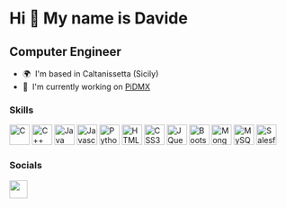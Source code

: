 Hi 👋 My name is Davide 
=======================

Computer Engineer 
-----------------  

* 🌍  I'm based in Caltanissetta (Sicily) 
* 🚀  I'm currently working on [PiDMX](https://pidmx.net)

### Skills

<p align="left">
    <a href="https://docs.microsoft.com/en-us/cpp/?view=msvc-170" target="_blank" rel="noreferrer">
        <img src="https://raw.githubusercontent.com/danielcranney/readme-generator/main/public/icons/skills/c-colored.svg" width="36" height="36" alt="C" /></a>
     <a href="https://docs.microsoft.com/en-us/cpp/?view=msvc-170" target="_blank" rel="noreferrer">
         <img src="https://raw.githubusercontent.com/danielcranney/readme-generator/main/public/icons/skills/cplusplus-colored.svg" width="36" height="36" alt="C++" /></a>
    <a href="https://www.oracle.com/java/" target="_blank" rel="noreferrer">
        <img src="https://raw.githubusercontent.com/danielcranney/readme-generator/main/public/icons/skills/java-colored.svg" width="36" height="36" alt="Java" /></a>
    <a href="https://developer.mozilla.org/en-US/docs/Web/JavaScript" target="_blank" rel="noreferrer">
        <img src="https://raw.githubusercontent.com/danielcranney/readme-generator/main/public/icons/skills/javascript-colored.svg" width="36" height="36" alt="Javascript" /></a>
    <a href="https://www.python.org/" target="_blank" rel="noreferrer">
        <img src="https://raw.githubusercontent.com/danielcranney/readme-generator/main/public/icons/skills/python-colored.svg" width="36" height="36" alt="Python" /></a>
    <a href="https://developer.mozilla.org/en-US/docs/Glossary/HTML5" target="_blank" rel="noreferrer">
        <img src="https://raw.githubusercontent.com/danielcranney/readme-generator/main/public/icons/skills/html5-colored.svg" width="36" height="36" alt="HTML5" /></a>
    <a href="https://www.w3.org/TR/CSS/#css" target="_blank" rel="noreferrer">
        <img src="https://raw.githubusercontent.com/danielcranney/readme-generator/main/public/icons/skills/css3-colored.svg" width="36" height="36" alt="CSS3" /></a>
    <a href="https://jquery.com/" target="_blank" rel="noreferrer">
        <img src="https://raw.githubusercontent.com/danielcranney/readme-generator/main/public/icons/skills/jquery-colored.svg" width="36" height="36" alt="JQuery" /></a>
    <a href="https://getbootstrap.com/" target="_blank" rel="noreferrer">
        <img src="https://raw.githubusercontent.com/danielcranney/readme-generator/main/public/icons/skills/bootstrap-colored.svg" width="36" height="36" alt="Bootstrap" /></a>
    <a href="https://www.mongodb.com/" target="_blank" rel="noreferrer">
        <img src="https://raw.githubusercontent.com/danielcranney/readme-generator/main/public/icons/skills/mongodb-colored.svg" width="36" height="36" alt="MongoDB" /></a>
    <a href="https://www.mysql.com/" target="_blank" rel="noreferrer">
        <img src="https://raw.githubusercontent.com/danielcranney/readme-generator/main/public/icons/skills/mysql-colored.svg" width="36" height="36" alt="MySQL" /></a>
    <a href="https://www.salesforce.com/it/" target="_blank" rel="noreferrer">
        <img src="https://assets.stickpng.com/images/62965ad62be59dc55430cac4.png" width="36" height="36" alt="Salesfroce" /></a>
</p> 

 ### Socials
 
<p align="left">
    <a href="https://www.linkedin.com/in/davide-lavalle-900774181/" target="_blank" rel="noreferrer">
        <img src="https://raw.githubusercontent.com/danielcranney/readme-generator/main/public/icons/socials/linkedin.svg" width="32" height="32" /></a
</p>
